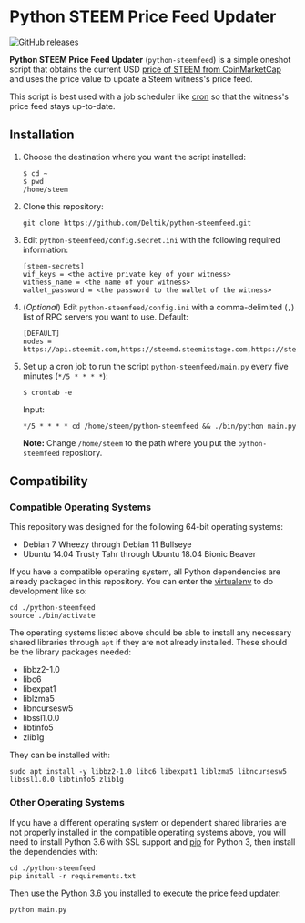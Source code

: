 Python STEEM Price Feed Updater
===

[![GitHub releases](https://img.shields.io/github/release/Deltik/steemfeed-python.svg)](https://github.com/Deltik/steemfeed-python/releases)

**Python STEEM Price Feed Updater** (`python-steemfeed`) is a simple oneshot script that obtains the current USD [price of STEEM from CoinMarketCap](https://coinmarketcap.com/currencies/steem/) and uses the price value to update a Steem witness's price feed.

This script is best used with a job scheduler like [cron](https://en.wikipedia.org/wiki/Cron) so that the witness's price feed stays up-to-date.

## Installation

1. Choose the destination where you want the script installed:

       $ cd ~
       $ pwd
       /home/steem
       
2. Clone this repository:

       git clone https://github.com/Deltik/python-steemfeed.git

3. Edit `python-steemfeed/config.secret.ini` with the following required information:

       [steem-secrets]
       wif_keys = <the active private key of your witness>
       witness_name = <the name of your witness>
       wallet_password = <the password to the wallet of the witness>
       
4. (_Optional_) Edit `python-steemfeed/config.ini` with a comma-delimited (`,`) list of RPC servers you want to use.  Default:

       [DEFAULT]
       nodes = https://api.steemit.com,https://steemd.steemitstage.com,https://steemd.steemitdev.com
       
5. Set up a cron job to run the script `python-steemfeed/main.py` every five minutes (`*/5 * * * *`):

       $ crontab -e
       
   Input:
       
       */5 * * * * cd /home/steem/python-steemfeed && ./bin/python main.py
   
   **Note:** Change `/home/steem` to the path where you put the `python-steemfeed` repository.

## Compatibility

### Compatible Operating Systems

This repository was designed for the following 64-bit operating systems:
* Debian 7 Wheezy through Debian 11 Bullseye
* Ubuntu 14.04 Trusty Tahr through Ubuntu 18.04 Bionic Beaver

If you have a compatible operating system, all Python dependencies are already packaged in this repository.  You can enter the [virtualenv](https://virtualenv.pypa.io/) to do development like so:

    cd ./python-steemfeed
    source ./bin/activate

The operating systems listed above should be able to install any necessary shared libraries through `apt` if they are not already installed.  These should be the library packages needed:

* libbz2-1.0
* libc6
* libexpat1
* liblzma5
* libncursesw5
* libssl1.0.0
* libtinfo5
* zlib1g

They can be installed with:

    sudo apt install -y libbz2-1.0 libc6 libexpat1 liblzma5 libncursesw5 libssl1.0.0 libtinfo5 zlib1g

### Other Operating Systems

If you have a different operating system or dependent shared libraries are not properly installed in the compatible operating systems above, you will need to install Python 3.6 with SSL support and [pip](https://en.wikipedia.org/wiki/Pip_(package_manager)) for Python 3, then install the dependencies with:

    cd ./python-steemfeed
    pip install -r requirements.txt

Then use the Python 3.6 you installed to execute the price feed updater:

    python main.py
